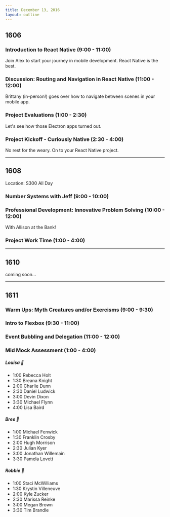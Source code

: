 ```yaml
---
title: December 13, 2016
layout: outline
---
```


## 1606

### Introduction to React Native (9:00 - 11:00)
Join Alex to start your journey in mobile development. React Native is the best.

### Discussion: Routing and Navigation in React Native (11:00 - 12:00)
Brittany (in-person!) goes over how to navigate between scenes in your mobile app.

### Project Evaluations (1:00 - 2:30)
Let's see how those Electron apps turned out.

### Project Kickoff - Curiously Native (2:30 - 4:00)
No rest for the weary. On to your React Native project.

***

## 1608

Location: S300 All Day

### Number Systems with Jeff (9:00 - 10:00)

### Professional Development: Innovative Problem Solving (10:00 - 12:00)
With Allison at the Bank! 

### Project Work Time (1:00 - 4:00)

***

## 1610
coming soon...

***

## 1611

### Warm Ups: Myth Creatures and/or Exercisms (9:00 - 9:30)

### Intro to Flexbox (9:30 - 11:00)

### Event Bubbling and Delegation (11:00 - 12:00)

### Mid Mock Assessment (1:00 - 4:00)

##### Louisa :see_no_evil:

* 1:00 Rebecca Holt
* 1:30 Breana Knight
* 2:00 Charlie Dunn
* 2:30 Daniel Ludwick
* 3:00 Devin Dixon
* 3:30 Michael Flynn
* 4:00 Lisa Baird

##### Bree :hear_no_evil:

* 1:00 Michael Fenwick
* 1:30 Franklin Crosby
* 2:00 Hugh Morrison
* 2:30 Julian Kyer
* 3:00 Jonathan Willemain
* 3:30 Pamela Lovett

##### Robbie :speak_no_evil:

* 1:00 Staci McWilliams
* 1:30 Krystin Villeneuve
* 2:00 Kyle Zucker
* 2:30 Marissa Reinke
* 3:00 Megan Brown
* 3:30 Tim Brandle
